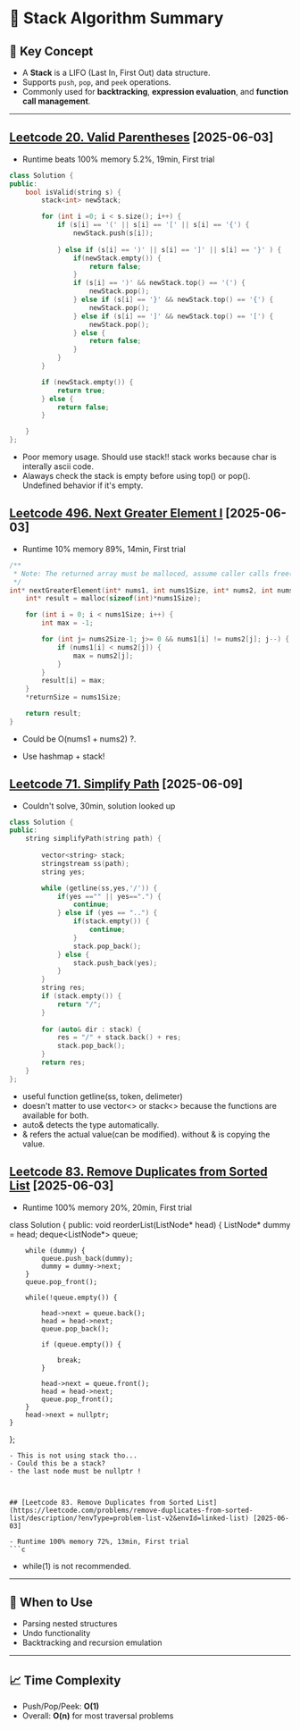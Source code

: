 # 🧭 Stack Algorithm Summary

## 📌 Key Concept

- A **Stack** is a LIFO (Last In, First Out) data structure.
- Supports `push`, `pop`, and `peek` operations.
- Commonly used for **backtracking**, **expression evaluation**, and **function call management**.

---

## [Leetcode 20. Valid Parentheses](https://leetcode.com/problems/valid-parentheses/description/?envType=problem-list-v2&envId=stack) [2025-06-03]

- Runtime beats 100% memory 5.2%, 19min, First trial 
```c++
class Solution {
public:
    bool isValid(string s) {
        stack<int> newStack;

        for (int i =0; i < s.size(); i++) {
            if (s[i] == '(' || s[i] == '[' || s[i] == '{') {
                newStack.push(s[i]);
                
            } else if (s[i] == ')' || s[i] == ']' || s[i] == '}' ) {
                if(newStack.empty()) {
                    return false;
                }
                if (s[i] == ')' && newStack.top() == '(') {
                    newStack.pop();
                } else if (s[i] == '}' && newStack.top() == '{') {
                    newStack.pop();
                } else if (s[i] == ']' && newStack.top() == '[') {
                    newStack.pop();
                } else {
                    return false;
                }
            }
        }

        if (newStack.empty()) {
            return true;
        } else {
            return false;
        }

    }
};
```
- Poor memory usage. Should use stack<char>!! stack<int> works because char is interally ascii code. 
- Alaways check the stack is empty before using top() or pop(). Undefined behavior if it's empty.
  


## [Leetcode 496. Next Greater Element I](https://leetcode.com/problems/next-greater-element-i/description/?envType=problem-list-v2&envId=stack) [2025-06-03]

- Runtime 10% memory 89%, 14min, First trial 
```c
/**
 * Note: The returned array must be malloced, assume caller calls free().
 */
int* nextGreaterElement(int* nums1, int nums1Size, int* nums2, int nums2Size, int* returnSize) {
    int* result = malloc(sizeof(int)*nums1Size);

    for (int i = 0; i < nums1Size; i++) {
        int max = -1; 

        for (int j= nums2Size-1; j>= 0 && nums1[i] != nums2[j]; j--) {
            if (nums1[i] < nums2[j]) {
                max = nums2[j];
            }
        }
        result[i] = max;
    }
    *returnSize = nums1Size;

    return result;
}

```
- Could be O(nums1 + nums2) ?.

- Use hashmap + stack! 

## [Leetcode 71. Simplify Path](https://leetcode.com/problems/simplify-path/description/?envType=problem-list-v2&envId=stack) [2025-06-09]

- Couldn't solve, 30min, solution looked up
```c++
class Solution {
public:
    string simplifyPath(string path) {
        
        vector<string> stack; 
        stringstream ss(path);
        string yes;

        while (getline(ss,yes,'/')) {
            if(yes =="" || yes==".") {
                continue;
            } else if (yes == "..") {
                if(stack.empty()) {
                    continue;
                }
                stack.pop_back();
            } else {
                stack.push_back(yes); 
            }
        }
        string res;
        if (stack.empty()) {
            return "/";
        }
        
        for (auto& dir : stack) {
            res = "/" + stack.back() + res;
            stack.pop_back();
        }
        return res; 
    }
};
```
- useful function getline(ss, token, delimeter)
- doesn't matter to use vector<> or stack<> because the functions are available for both.
- auto& detects the type automatically.
- & refers the actual value(can be modified). without & is copying the value. 

## [Leetcode 83. Remove Duplicates from Sorted List](https://leetcode.com/problems/remove-duplicates-from-sorted-list/description/?envType=problem-list-v2&envId=linked-list) [2025-06-03]

- Runtime 100% memory 20%, 20min, First trial 

class Solution {
public:
    void reorderList(ListNode* head) {
        ListNode* dummy = head;
        deque<ListNode*> queue; 

        while (dummy) {
            queue.push_back(dummy);
            dummy = dummy->next; 
        }
        queue.pop_front();

        while(!queue.empty()) {

            head->next = queue.back();
            head = head->next;
            queue.pop_back();

            if (queue.empty()) {
                
                break;
            }

            head->next = queue.front();
            head = head->next;
            queue.pop_front();
        }
        head->next = nullptr;
    }
};
```
- This is not using stack tho...
- Could this be a stack?
- the last node must be nullptr ! 



## [Leetcode 83. Remove Duplicates from Sorted List](https://leetcode.com/problems/remove-duplicates-from-sorted-list/description/?envType=problem-list-v2&envId=linked-list) [2025-06-03]

- Runtime 100% memory 72%, 13min, First trial 
```c

```
- while(1) is not recommended.

---

## 🔧 When to Use

- Parsing nested structures
- Undo functionality
- Backtracking and recursion emulation

---

## 📈 Time Complexity

- Push/Pop/Peek: **O(1)**
- Overall: **O(n)** for most traversal problems
